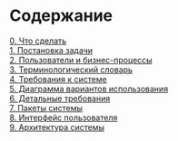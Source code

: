 ﻿# Содержание
[0. Что сделать](/toDo.txt)  
[1. Постановка задачи](/Постановка_задачи.md)  
[2. Пользователи и бизнес-процессы](/Пользователи_и_бизнес_процессы.md)  
[3. Терминологический словарь](/Терминологичекий_словарь.md)  
[4. Требования к системе](/Требования_к_системе.md)  
[5. Диаграмма вариантов использования](/Диаграммы/Диаграмма_прецедентов.png)  
[6. Детальные требования](/Детализация_требований.md)  
[7. Пакеты системы]()  
[8. Интерфейс пользователя](/Интерфейс_пользователя.md)  
[9. Архитектура системы](/Архитектура_системы.md)  
[]()  